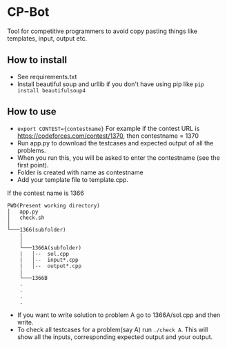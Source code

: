 # CP-Bot
Tool for competitive programmers to avoid copy pasting things like templates, input, output etc.

## How to install 
* See requirements.txt
* Install beautiful soup and urllib if you don't have using pip like `` pip install beautifulsoup4 ``

## How to use
* ``export CONTEST={contestname}`` For example if the contest URL is https://codeforces.com/contest/1370, then contestname = 1370
* Run app.py to download the testcases and expected output of all the problems.
* When you run this, you will be asked to enter the contestname (see the first point).
* Folder is created with name as contestname
* Add your template file to template.cpp.


If the contest name is 1366
```
PWD(Present working directory)
│   app.py
│   check.sh    
│
└───1366(subfolder)
    │
    │
    └───1366A(subfolder)
    |   │--  sol.cpp
    |   │--  input*.cpp
    |   │--  output*.cpp
    |
    └───1366B
    .
    .
    .
    .
```
* If you want to write solution to problem A go to 1366A/sol.cpp and then write.
* To check all testcases for a problem(say A) run ``./check A``. This will show all the inputs, corresponding expected output and your output.
